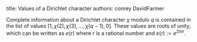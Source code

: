 title: Values of a Dirichlet character
authors:
    conrey
    DavidFarmer

Complete information about a Dirichlet character $\chi$ modulo $q$ is contained in the list of values $[1,\chi(2),\chi(3),\dots, \chi(q-1),0]$.  These values are roots of unity, which can be written as $e(r)$ where $r$ is a rational number and
$\displaystyle e(r) := e^{2 \pi i r}$.
